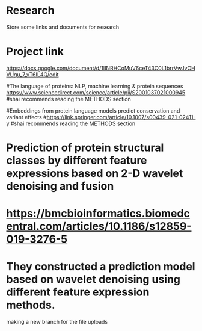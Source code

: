 # Research
Store some links and documents for research

# Project link
https://docs.google.com/document/d/1IINRHCoMuV6ceT43C0L1brrVwJvOHVUgu_7_vT6IL4Q/edit

#The language of proteins: NLP, machine learning & protein sequences
https://www.sciencedirect.com/science/article/pii/S2001037021000945
#shai recommends reading the METHODS section

#Embeddings from protein language models predict conservation and variant effects
#https://link.springer.com/article/10.1007/s00439-021-02411-y
#shai recommends reading the METHODS section

# Prediction of protein structural classes by different feature expressions based on 2-D wavelet denoising and fusion
# https://bmcbioinformatics.biomedcentral.com/articles/10.1186/s12859-019-3276-5
# They constructed a prediction model based on wavelet denoising using different feature expression methods. 

making a new branch for the file uploads
